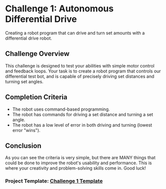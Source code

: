 # Challenge 1: Autonomous Differential Drive

Creating a robot program that can drive and turn set amounts with a differential drive robot.

## Challenge Overview

This challenge is designed to test your abilities with simple motor control and feedback loops. Your task is to create
a robot program that controls our differential test bot, and is capable of precisely driving set distances and turning
set angles.

## Completion Criteria

- The robot uses command-based programming.
- The robot has commands for driving a set distance and turning a set angle.
- The robot has a low level of error in both driving and turning (lowest error "wins").

## Conclusion

As you can see the criteria is very simple, but there are MANY things that could be done to improve the robot's
usability and performance. This is where your creativity and problem-solving skills come in. Good luck!

### Project Template: [Challenge 1 Template](https://www.youtube.com/watch?v=dQw4w9WgXcQ)